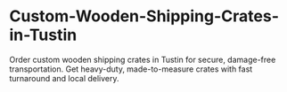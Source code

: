 # Custom-Wooden-Shipping-Crates-in-Tustin
Order custom wooden shipping crates in Tustin for secure, damage-free transportation. Get heavy-duty, made-to-measure crates with fast turnaround and local delivery.
